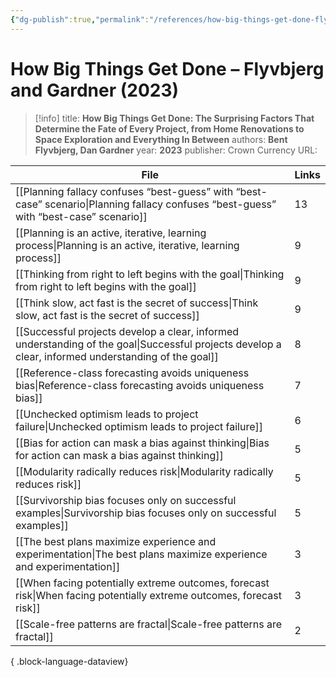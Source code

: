 ```yaml
---
{"dg-publish":true,"permalink":"/references/how-big-things-get-done-flyvbjerg-and-gardner-2023/"}
---
```



# How Big Things Get Done – Flyvbjerg and Gardner (2023)

> [!info]
> title: **How Big Things Get Done: The Surprising Factors That Determine the Fate of Every Project, from Home Renovations to Space Exploration and Everything In Between**
> authors: **Bent Flyvbjerg, Dan Gardner**
> year: **2023**
> publisher: Crown Currency
> URL: 



| File                                                                                                                                                    | Links |
| ------------------------------------------------------------------------------------------------------------------------------------------------------- | ----- |
| [[Planning fallacy confuses “best-guess” with “best-case” scenario\|Planning fallacy confuses “best-guess” with “best-case” scenario]]               | 13    |
| [[Planning is an active, iterative, learning process\|Planning is an active, iterative, learning process]]                                           | 9     |
| [[Thinking from right to left begins with the goal\|Thinking from right to left begins with the goal]]                                               | 9     |
| [[Think slow, act fast is the secret of success\|Think slow, act fast is the secret of success]]                                                     | 9     |
| [[Successful projects develop a clear, informed understanding of the goal\|Successful projects develop a clear, informed understanding of the goal]] | 8     |
| [[Reference-class forecasting avoids uniqueness bias\|Reference-class forecasting avoids uniqueness bias]]                                           | 7     |
| [[Unchecked optimism leads to project failure\|Unchecked optimism leads to project failure]]                                                         | 6     |
| [[Bias for action can mask a bias against thinking\|Bias for action can mask a bias against thinking]]                                               | 5     |
| [[Modularity radically reduces risk\|Modularity radically reduces risk]]                                                                             | 5     |
| [[Survivorship bias focuses only on successful examples\|Survivorship bias focuses only on successful examples]]                                     | 5     |
| [[The best plans maximize experience and experimentation\|The best plans maximize experience and experimentation]]                                   | 3     |
| [[When facing potentially extreme outcomes, forecast risk\|When facing potentially extreme outcomes, forecast risk]]                                 | 3     |
| [[Scale-free patterns are fractal\|Scale-free patterns are fractal]]                                                                                 | 2     |

{ .block-language-dataview}
